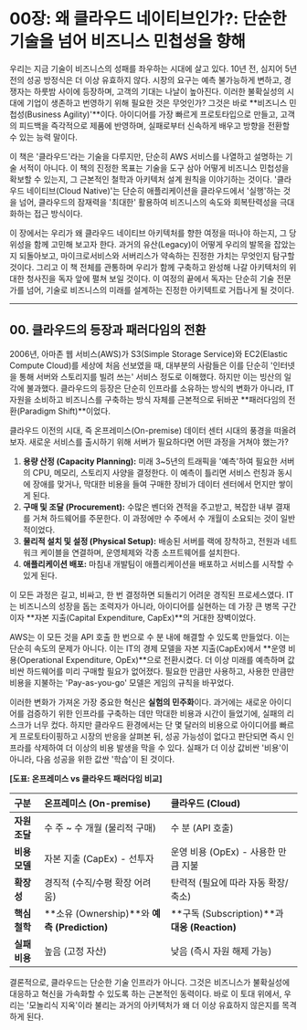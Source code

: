 # 00장: 왜 클라우드 네이티브인가?: 단순한 기술을 넘어 비즈니스 민첩성을 향해

우리는 지금 기술이 비즈니스의 성패를 좌우하는 시대에 살고 있다. 10년 전, 심지어 5년 전의 성공 방정식은 더 이상 유효하지 않다. 시장의 요구는 예측 불가능하게 변하고, 경쟁자는 하룻밤 사이에 등장하며, 고객의 기대는 나날이 높아진다. 이러한 불확실성의 시대에 기업이 생존하고 번영하기 위해 필요한 것은 무엇인가? 그것은 바로 **비즈니스 민첩성(Business Agility)'**이다. 아이디어를 가장 빠르게 프로토타입으로 만들고, 고객의 피드백을 즉각적으로 제품에 반영하며, 실패로부터 신속하게 배우고 방향을 전환할 수 있는 능력 말이다.

이 책은 '클라우드'라는 기술을 다루지만, 단순히 AWS 서비스를 나열하고 설명하는 기술 서적이 아니다. 이 책의 진정한 목표는 기술을 도구 삼아 어떻게 비즈니스 민첩성을 확보할 수 있는지, 그 근본적인 철학과 아키텍처 설계 원칙을 이야기하는 것이다. '클라우드 네이티브(Cloud Native)'는 단순히 애플리케이션을 클라우드에서 '실행'하는 것을 넘어, 클라우드의 잠재력을 '최대한' 활용하여 비즈니스의 속도와 회복탄력성을 극대화하는 접근 방식이다.

이 장에서는 우리가 왜 클라우드 네이티브 아키텍처를 향한 여정을 떠나야 하는지, 그 당위성을 함께 고민해 보고자 한다. 과거의 유산(Legacy)이 어떻게 우리의 발목을 잡았는지 되돌아보고, 마이크로서비스와 서버리스가 약속하는 진정한 가치는 무엇인지 탐구할 것이다. 그리고 이 책 전체를 관통하며 우리가 함께 구축하고 완성해 나갈 아키텍처의 위대한 청사진을 독자 앞에 펼쳐 보일 것이다. 이 여정의 끝에서 독자는 단순히 기술 전문가를 넘어, 기술로 비즈니스의 미래를 설계하는 진정한 아키텍트로 거듭나게 될 것이다.

---

## 00. 클라우드의 등장과 패러다임의 전환

2006년, 아마존 웹 서비스(AWS)가 S3(Simple Storage Service)와 EC2(Elastic Compute Cloud)를 세상에 처음 선보였을 때, 대부분의 사람들은 이를 단순히 '인터넷을 통해 서버와 스토리지를 빌려 쓰는' 서비스 정도로 이해했다. 하지만 이는 빙산의 일각에 불과했다. 클라우드의 등장은 단순히 인프라를 소유하는 방식의 변화가 아니라, IT 자원을 소비하고 비즈니스를 구축하는 방식 자체를 근본적으로 뒤바꾼 **패러다임의 전환(Paradigm Shift)**이었다.

클라우드 이전의 시대, 즉 온프레미스(On-premise) 데이터 센터 시대의 풍경을 떠올려 보자. 새로운 서비스를 출시하기 위해 서버가 필요하다면 어떤 과정을 거쳐야 했는가?

1.  **용량 산정 (Capacity Planning):** 미래 3~5년의 트래픽을 '예측'하여 필요한 서버의 CPU, 메모리, 스토리지 사양을 결정한다. 이 예측이 틀리면 서비스 런칭과 동시에 장애를 맞거나, 막대한 비용을 들여 구매한 장비가 데이터 센터에서 먼지만 쌓이게 된다.
2.  **구매 및 조달 (Procurement):** 수많은 벤더와 견적을 주고받고, 복잡한 내부 결재를 거쳐 하드웨어를 주문한다. 이 과정에만 수 주에서 수 개월이 소요되는 것이 일반적이었다.
3.  **물리적 설치 및 설정 (Physical Setup):** 배송된 서버를 랙에 장착하고, 전원과 네트워크 케이블을 연결하며, 운영체제와 각종 소프트웨어를 설치한다.
4.  **애플리케이션 배포:** 마침내 개발팀이 애플리케이션을 배포하고 서비스를 시작할 수 있게 된다.

이 모든 과정은 길고, 비싸고, 한 번 결정하면 되돌리기 어려운 경직된 프로세스였다. IT는 비즈니스의 성장을 돕는 조력자가 아니라, 아이디어를 실현하는 데 가장 큰 병목 구간이자 **자본 지출(Capital Expenditure, CapEx)**의 거대한 장벽이었다.

AWS는 이 모든 것을 API 호출 한 번으로 수 분 내에 해결할 수 있도록 만들었다. 이는 단순히 속도의 문제가 아니다. 이는 IT의 경제 모델을 자본 지출(CapEx)에서 **운영 비용(Operational Expenditure, OpEx)**으로 전환시켰다. 더 이상 미래를 예측하며 값비싼 하드웨어를 미리 구매할 필요가 없어졌다. 필요한 만큼만 사용하고, 사용한 만큼만 비용을 지불하는 'Pay-as-you-go' 모델은 게임의 규칙을 바꾸었다.

이러한 변화가 가져온 가장 중요한 혁신은 **실험의 민주화**이다. 과거에는 새로운 아이디어를 검증하기 위한 인프라를 구축하는 데만 막대한 비용과 시간이 들었기에, 실패의 리스크가 너무 컸다. 하지만 클라우드 환경에서는 단 몇 달러의 비용으로 아이디어를 빠르게 프로토타이핑하고 시장의 반응을 살펴본 뒤, 성공 가능성이 없다고 판단되면 즉시 인프라를 삭제하여 더 이상의 비용 발생을 막을 수 있다. 실패가 더 이상 값비싼 '비용'이 아니라, 다음 성공을 위한 값싼 '학습'이 된 것이다.

**[도표: 온프레미스 vs 클라우드 패러다임 비교]**

| 구분 | 온프레미스 (On-premise) | 클라우드 (Cloud) |
| :--- | :--- | :--- |
| **자원 조달** | 수 주 ~ 수 개월 (물리적 구매) | 수 분 (API 호출) |
| **비용 모델** | 자본 지출 (CapEx) - 선투자 | 운영 비용 (OpEx) - 사용한 만큼 지불 |
| **확장성** | 경직적 (수직/수평 확장 어려움) | 탄력적 (필요에 따라 자동 확장/축소) |
| **핵심 철학** | **소유 (Ownership)**와 **예측 (Prediction)** | **구독 (Subscription)**과 **대응 (Reaction)** |
| **실패 비용** | 높음 (고정 자산) | 낮음 (즉시 자원 해제 가능) |

결론적으로, 클라우드는 단순한 기술 인프라가 아니다. 그것은 비즈니스가 불확실성에 대응하고 혁신을 가속화할 수 있도록 하는 근본적인 동력이다. 바로 이 토대 위에서, 우리는 '모놀리식 지옥'이라 불리는 과거의 아키텍처가 왜 더 이상 유효하지 않은지를 목격하게 된다.